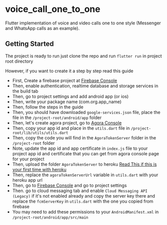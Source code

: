 # voice_call_one_to_one

Flutter implementation of voice and video calls one to one style (Messenger and WhatsApp calls as an example).

## Getting Started

The project is ready to run just clone the repo and run `flutter run` in project root directory

However, if you want to create it a step by step read this guide

- First, Create a firebase project at [Firebase Console](https://console.firebase.google.com/)
- Then, enable authentication, realtime database and storage services in the build tab
- Then, go to project settings and add android app (or ios) 
- Then, write your package name (com.org.app_name)
- Then, follow the steps in the guide 
- Then, you should have downloaded `google-services.json` file, place the file in the `/project-root/android/app` folder
- Then, let's create agora project, go to [Agora Console](https://console.agora.io/)
- Then, copy your app id and place in the `utils.dart` file in `/project-root/lib/utils/utils.dart`
- Then, copy the code you will find in the `AgoraTokenServer` folder in the `/project-root` folder
- Note, update the app id and app certificate in `index.js` file to your project app id and certificate that you can get from agora console page for your project
- Then, upload the folder `AgoraTokenServer` to heroku [Read This if this is your first time with heroku](https://devcenter.heroku.com/articles/deploying-nodejs)
- Then, replace the `agoraTokenServerUrl` variable in `utils.dart` with your heroku app url
- Then, go to [Firebase Console](https://console.firebase.google.com/) and go to project settings
- Then. go to cloud messaging tab and enable `Cloud Messaging API (Legacy)` if it's not enabled already and copy the server key there and replace the `fcmServerKey` in `utils.dart` with the one you copied from firebase
- You may need to add these permissions to your `AndroidManifest.xml` in `/project-root/android/app/src/main`
